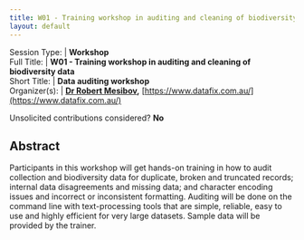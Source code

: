 ```yaml
---
title: W01 - Training workshop in auditing and cleaning of biodiversity data
layout: default
---
```



Session Type: | **Workshop**  
Full Title:   | **W01 - Training workshop in auditing and cleaning of biodiversity data**  
Short Title:  | **Data auditing workshop**  
Organizer(s): | **[Dr Robert Mesibov](mailto:robert.mesibov@gmail.com),** [https://www.datafix.com.au/](https://www.datafix.com.au/)


Unsolicited contributions considered?  **No**

<!-- 
**How many 80-minute sessions are you requesting?** 2
Technical Requirements: | This is a training workshop and participants will need power leads for their laptops. NOTE that this is proposed as a joint workshop with the SPNHC section of the conference.
-->

## Abstract  

Participants in this workshop will get hands-on training in how to audit collection and biodiversity data for duplicate, broken and truncated records; internal data disagreements and missing data; and character encoding issues and incorrect or inconsistent formatting. Auditing will be done on the command line with text-processing tools that are simple, reliable, easy to use and highly efficient for very large datasets. Sample data will be provided by the trainer.

